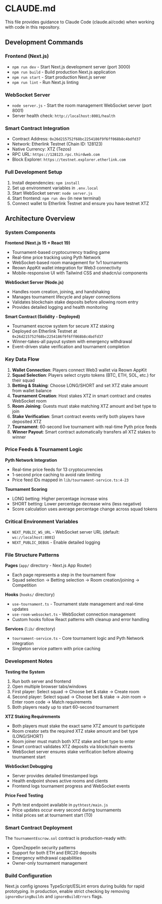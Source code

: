 # CLAUDE.md

This file provides guidance to Claude Code (claude.ai/code) when working with code in this repository.

## Development Commands

### Frontend (Next.js)
- `npm run dev` - Start Next.js development server (port 3000)
- `npm run build` - Build production Next.js application
- `npm run start` - Start production Next.js server
- `npm run lint` - Run Next.js linting

### WebSocket Server
- `node server.js` - Start the room management WebSocket server (port 8001)
- Server health check: `http://localhost:8001/health`

### Smart Contract Integration
- Contract Address: `0x26d215752f68bc2254186f9f6ff068b8c4bdfd37`
- Network: Etherlink Testnet (Chain ID: 128123)
- Native Currency: XTZ (Tezos)
- RPC URL: `https://128123.rpc.thirdweb.com`
- Block Explorer: `https://testnet.explorer.etherlink.com`

### Full Development Setup
1. Install dependencies: `npm install`
2. Set up environment variables in `.env.local`
3. Start WebSocket server: `node server.js`
4. Start frontend: `npm run dev` (in new terminal)
5. Connect wallet to Etherlink Testnet and ensure you have testnet XTZ

## Architecture Overview

### System Components

**Frontend (Next.js 15 + React 19)**
- Tournament-based cryptocurrency trading game
- Real-time price tracking using Pyth Network
- WebSocket-based room management for 1v1 tournaments
- Reown AppKit wallet integration for Web3 connectivity
- Mobile-responsive UI with Tailwind CSS and shadcn/ui components

**WebSocket Server (Node.js)**
- Handles room creation, joining, and handshaking
- Manages tournament lifecycle and player connections
- Validates blockchain stake deposits before allowing room entry
- Provides detailed logging and health monitoring

**Smart Contract (Solidity - Deployed)**
- Tournament escrow system for secure XTZ staking
- Deployed on Etherlink Testnet at `0x26d215752f68bc2254186f9f6ff068b8c4bdfd37`
- Winner-takes-all payout system with emergency withdrawal
- Event-driven stake verification and tournament completion

### Key Data Flow

1. **Wallet Connection**: Players connect Web3 wallet via Reown AppKit
2. **Squad Selection**: Players select crypto tokens (BTC, ETH, SOL, etc.) for their squad
3. **Betting & Staking**: Choose LONG/SHORT and set XTZ stake amount from wallet balance
4. **Tournament Creation**: Host stakes XTZ in smart contract and creates WebSocket room
5. **Room Joining**: Guests must stake matching XTZ amount and bet type to join
6. **Stake Verification**: Smart contract events verify both players have deposited XTZ
7. **Tournament**: 60-second live tournament with real-time Pyth price feeds
8. **Winner Payout**: Smart contract automatically transfers all XTZ stakes to winner

### Price Feeds & Tournament Logic

**Pyth Network Integration**
- Real-time price feeds for 13 cryptocurrencies
- 1-second price caching to avoid rate limiting
- Price feed IDs mapped in `lib/tournament-service.ts:4-23`

**Tournament Scoring**
- LONG betting: Higher percentage increase wins
- SHORT betting: Lower percentage decrease wins (less negative)
- Score calculation uses average percentage change across squad tokens

### Critical Environment Variables

- `NEXT_PUBLIC_WS_URL` - WebSocket server URL (default: `ws://localhost:8001`)
- `NEXT_PUBLIC_DEBUG` - Enable detailed logging

### File Structure Patterns

**Pages** (`app/` directory - Next.js App Router)
- Each page represents a step in the tournament flow
- Squad selection → Betting selection → Room creation/joining → Competition

**Hooks** (`hooks/` directory)
- `use-tournament.ts` - Tournament state management and real-time updates
- `use-room-websocket.ts` - WebSocket connection management
- Custom hooks follow React patterns with cleanup and error handling

**Services** (`lib/` directory)
- `tournament-service.ts` - Core tournament logic and Pyth Network integration
- Singleton service pattern with price caching

### Development Notes

**Testing the System**
1. Run both server and frontend
2. Open multiple browser tabs/windows
3. First player: Select squad → Choose bet & stake → Create room
4. Second player: Select squad → Choose bet & stake → Join room → Enter room code → Match requirements
5. Both players ready up to start 60-second tournament

**XTZ Staking Requirements**
- Both players must stake the exact same XTZ amount to participate
- Room creator sets the required XTZ stake amount and bet type (LONG/SHORT)
- Room joiner must match both XTZ stake and bet type to enter
- Smart contract validates XTZ deposits via blockchain events
- WebSocket server ensures stake verification before allowing tournament start

**WebSocket Debugging**
- Server provides detailed timestamped logs
- Health endpoint shows active rooms and clients
- Frontend logs tournament progress and WebSocket events

**Price Feed Testing**
- Pyth test endpoint available in `pythtest/main.js`
- Price updates occur every second during tournaments
- Initial prices set at tournament start (T0)

### Smart Contract Deployment

The `TournamentEscrow.sol` contract is production-ready with:
- OpenZeppelin security patterns
- Support for both ETH and ERC20 deposits
- Emergency withdrawal capabilities
- Owner-only tournament management

### Build Configuration

Next.js config ignores TypeScript/ESLint errors during builds for rapid prototyping. In production, enable strict checking by removing `ignoreDuringBuilds` and `ignoreBuildErrors` flags.